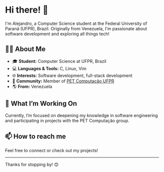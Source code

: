 # Hi there! 👋

I'm Alejandro, a Computer Science student at the Federal University of Paraná (UFPR), Brazil. Originally from Venezuela, I'm passionate about software development and exploring all things tech!

## 👨‍💻 About Me

- 🎓 **Student:** Computer Science at UFPR, Brazil
- 💻 **Languages & Tools:** C, Linux, Vim
- 🌐 **Interests:** Software development, full-stack development
- 🤝 **Community:** Member of [PET Computação UFPR](https://github.com/PETComputacaoUFPR)
- 🌎 **From:** Venezuela

## 🚀 What I’m Working On

Currently, I’m focused on deepening my knowledge in software engineering and participating in projects with the PET Computação group. 

## 📫 How to reach me

Feel free to connect or check out my projects!

---

Thanks for stopping by! 😊
